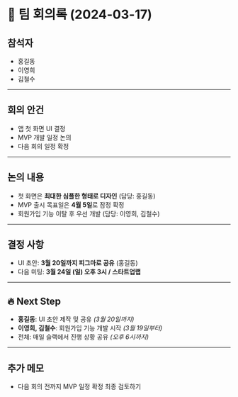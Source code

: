 # 📝 팀 회의록 (2024-03-17)

## 참석자
- 홍길동  
- 이영희  
- 김철수  

---

## 회의 안건
- 앱 첫 화면 UI 결정  
- MVP 개발 일정 논의  
- 다음 회의 일정 확정  

---

## 논의 내용
- 첫 화면은 **최대한 심플한 형태로 디자인** (담당: 홍길동)  
- MVP 출시 목표일은 **4월 5일**로 잠정 확정  
- 회원가입 기능 이탈 후 우선 개발 (담당: 이영희, 김철수)

---

## 결정 사항
- UI 초안: **3월 20일까지 피그마로 공유** (홍길동)  
- 다음 미팅: **3월 24일 (일) 오후 3시 / 스타트업랩**

---

## 🔥 Next Step
- **홍길동**: UI 초안 제작 및 공유 *(3월 20일까지)*  
- **이영희, 김철수**: 회원가입 기능 개발 시작 *(3월 19일부터)*  
- 전체: 매일 슬랙에서 진행 상황 공유 *(오후 6시까지)*  

---

## 추가 메모
- 다음 회의 전까지 MVP 일정 확정 최종 검토하기
